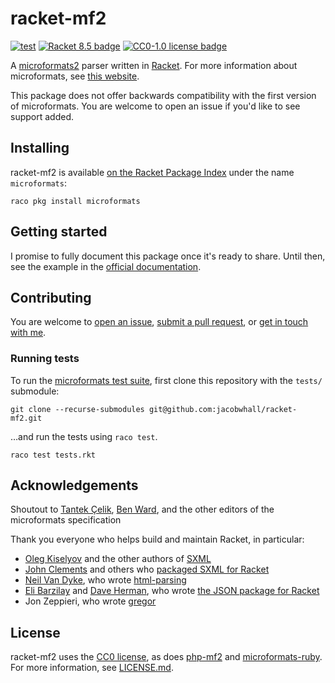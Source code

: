 # racket-mf2
[![test](https://github.com/jacobwhall/racket-mf2/actions/workflows/test.yml/badge.svg)](https://github.com/jacobwhall/racket-mf2/actions/workflows/test.yml)
[![Racket 8.5 badge](https://img.shields.io/badge/Racket-8.5-3e5ba9.svg?logo=data:image/svg+xml;base64,PD94bWwgdmVyc2lvbj0iMS4wIiBlbmNvZGluZz0idXRmLTgiPz4NCjwhLS0gR2VuZXJhdG9yOiBB%0D%0AZG9iZSBJbGx1c3RyYXRvciAxNS4xLjAsIFNWRyBFeHBvcnQgUGx1Zy1JbiAuIFNWRyBWZXJzaW9u%0D%0AOiA2LjAwIEJ1aWxkIDApICAtLT4NCjwhRE9DVFlQRSBzdmcgUFVCTElDICItLy9XM0MvL0RURCBT%0D%0AVkcgMS4xLy9FTiIgImh0dHA6Ly93d3cudzMub3JnL0dyYXBoaWNzL1NWRy8xLjEvRFREL3N2ZzEx%0D%0ALmR0ZCI+DQo8c3ZnIHZlcnNpb249IjEuMSIgaWQ9ImNpcmNsZV9waWVjZXMiIHhtbG5zPSJodHRw%0D%0AOi8vd3d3LnczLm9yZy8yMDAwL3N2ZyIgeG1sbnM6eGxpbms9Imh0dHA6Ly93d3cudzMub3JnLzE5%0D%0AOTkveGxpbmsiIHg9IjBweCINCgkgeT0iMHB4IiB3aWR0aD0iNTExLjg3NXB4IiBoZWlnaHQ9IjUx%0D%0AMS44MjRweCIgdmlld0JveD0iMCAwIDUxMS44NzUgNTExLjgyNCIgZW5hYmxlLWJhY2tncm91bmQ9%0D%0AIm5ldyAwIDAgNTExLjg3NSA1MTEuODI0Ig0KCSB4bWw6c3BhY2U9InByZXNlcnZlIj4NCjxjaXJj%0D%0AbGUgaWQ9ImNpcmNsZSIgZmlsbD0iI0ZGRkZGRiIgY3g9IjI1Ni4yNTIiIGN5PSIyNTUuOTg2IiBy%0D%0APSIyNTMuMDkzIi8+DQo8cGF0aCBpZD0iYmx1ZS1waWVjZSIgZmlsbD0iIzNFNUJBOSIgZD0iTTQ1%0D%0ANS4zOTgsNDEyLjE5N2MzMy43OTItNDMuMDIxLDUzLjk0Ni05Ny4yNjIsNTMuOTQ2LTE1Ni4yMTEN%0D%0ACgljMC0xMzkuNzc5LTExMy4zMTMtMjUzLjA5My0yNTMuMDkzLTI1My4wOTNjLTMwLjQwNiwwLTU5%0D%0ALjU1OCw1LjM2Ny04Ni41NjYsMTUuMTk3QzI3Mi40MzUsNzEuOTg5LDQwOC4zNDksMjQ3LjgzOSw0%0D%0ANTUuMzk4LDQxMi4xOTd6DQoJIi8+DQo8cGF0aCBpZD0ibGVmdC1yZWQtcGllY2UiIGZpbGw9IiM5%0D%0ARjFEMjAiIGQ9Ik0yMjAuMDAzLDE2NC4zMzdjLTM5LjQ4MS00Mi41MzMtODMuNjk1LTc2LjMxMi0x%0D%0AMzAuNTIzLTk4LjcxNQ0KCUMzNi41NzMsMTEyLjAxMSwzLjE1OSwxODAuMDkyLDMuMTU5LDI1NS45%0D%0AODZjMCw2My44MTQsMjMuNjI2LDEyMi4xMDQsNjIuNTk3LDE2Ni42MjMNCglDMTAwLjExMSwzMTku%0D%0AMzkyLDE2NC42OTcsMjE5LjkwNywyMjAuMDAzLDE2NC4zMzd6Ii8+DQo8cGF0aCBpZD0iYm90dG9t%0D%0ALXJlZC1waWVjZSIgZmlsbD0iIzlGMUQyMCIgZD0iTTI2Ni42MzgsMjIxLjcyN2MtNTQuNzkyLDU5%0D%0ALjA1MS0xMDkuMzkyLDE2Mi40MjItMTI5LjE1MiwyNTcuNzk0DQoJYzM1LjQxOSwxOC44NTcsNzUu%0D%0AODQsMjkuNTU5LDExOC43NjYsMjkuNTU5YzQ0LjEzMiwwLDg1LjYxOC0xMS4zMDYsMTIxLjc0LTMx%0D%0ALjE2M0MzNTcuMTcxLDM4MS43MTIsMzE3Ljg2OCwyOTMuNjA0LDI2Ni42MzgsMjIxLjcyNw0KCXoi%0D%0ALz4NCjwvc3ZnPg0K)](https://racket-lang.org)
[![CC0-1.0 license badge](https://img.shields.io/badge/License-CC0_1.0-428F7E.svg)](http://creativecommons.org/publicdomain/zero/1.0/)

A [microformats2](https://microformats.org/wiki/microformats2/) parser written in [Racket](https://racket-lang.org/). For more information about microformats, see [this website](https://microformats.io/).

This package does not offer backwards compatibility with the first version of microformats.
You are welcome to open an issue if you'd like to see support added.

## Installing

racket-mf2 is available [on the Racket Package Index](https://pkgs.racket-lang.org/package/microformats) under the name `microformats`:
```
raco pkg install microformats
```

## Getting started

I promise to fully document this package once it's ready to share.
Until then, see the example in the [official documentation](https://docs.racket-lang.org/microformats/index.html).

## Contributing

You are welcome to [open an issue](https://github.com/jacobwhall/racket-microformats/issues), [submit a pull request](https://github.com/jacobwhall/racket-microformats/pulls), or [get in touch with me](mailto:email@jacobhall.net).

### Running tests

To run the [microformats test suite](https://github.com/microformats/tests), first clone this repository with the `tests/` submodule:
```
git clone --recurse-submodules git@github.com:jacobwhall/racket-mf2.git
```
…and run the tests using `raco test`.
```
raco test tests.rkt
```

## Acknowledgements

Shoutout to [Tantek Çelik](https://tantek.com/), [Ben Ward](https://benward.uk/), and the other editors of the microformats specification

Thank you everyone who helps build and maintain Racket, in particular:
- [Oleg Kiselyov](https://okmij.org/ftp/) and the other authors of [SXML](https://okmij.org/ftp/Scheme/xml.html#SXML-spec)
- [John Clements](https://www.brinckerhoff.org/) and others who [packaged SXML for Racket](https://github.com/jbclements/sxml/)
- [Neil Van Dyke](https://www.neilvandyke.org/), who wrote [html-parsing](https://docs.racket-lang.org/html-parsing/index.html)
- [Eli Barzilay](https://www.barzilay.org/) and [Dave Herman](http://calculist.org/), who wrote [the JSON package for Racket](https://docs.racket-lang.org/json/index.html)
- Jon Zeppieri, who wrote [gregor](https://docs.racket-lang.org/gregor/index.html)

## License

racket-mf2 uses the [CC0 license](http://creativecommons.org/publicdomain/zero/1.0/), as does [php-mf2](https://github.com/microformats/php-mf2) and [microformats-ruby](https://github.com/microformats/microformats-ruby/).
For more information, see [LICENSE.md](LICENSE.md).
